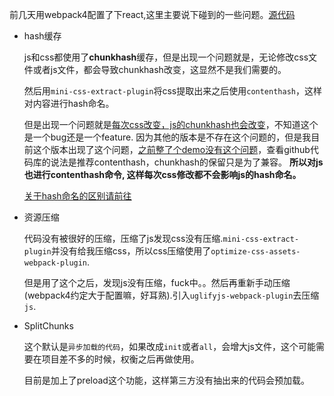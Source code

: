 前几天用webpack4配置了下react,这里主要说下碰到的一些问题。[源代码](https://github.com/xiaohesong/react-by-webpack4)

- hash缓存

  js和css都使用了**chunkhash**缓存，但是出现一个问题就是，无论修改css文件或者js文件，都会导致chunkhash改变，这显然不是我们需要的。
  
  然后用`mini-css-extract-plugin`将css提取出来之后使用`contenthash`，这样对内容进行hash命名。
  
  但是出现一个问题就是[每次css改变，js的chunkhash也会改变](https://github.com/webpack/webpack/issues/7138)，不知道这个是一个bug还是一个feature.
  因为其他的版本是不存在这个问题的，但是我目前这个版本出现了这个问题，[之前整了个demo没有这个问题](https://github.com/xiaohesong/webpack-4-tutrial)，查看github代码库的说法是推荐contenthash，chunkhash的保留只是为了兼容。
  **所以对js也进行contenthash命令, 这样每次css修改都不会影响js的hash命名。**
  
  [关于hash命名的区别请前往](https://github.com/xiaohesong/TIL/blob/master/front-end/webpack/hash.md)
  

- 资源压缩

  代码没有被很好的压缩，压缩了js发现css没有压缩.`mini-css-extract-plugin`并没有给我压缩css，所以css压缩使用了`optimize-css-assets-webpack-plugin`.
  
  但是用了这个之后，发现js没有压缩，fuck中。。然后再重新手动压缩(webpack4约定大于配置嘛，好耳熟).引入`uglifyjs-webpack-plugin`去压缩`js`.
  
  
- SplitChunks

  这个默认是`异步加载的代码`，如果改成`init`或者`all`，会增大js文件，这个可能需要在项目差不多的时候，权衡之后再做使用。
  
  目前是加上了preload这个功能，这样第三方没有抽出来的代码会预加载。
  
  
